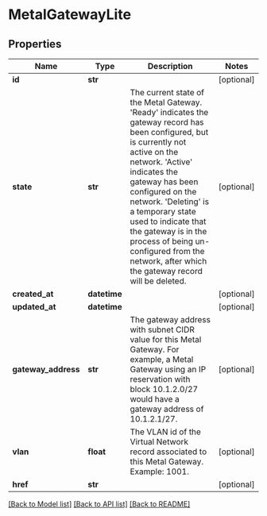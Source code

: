 # MetalGatewayLite


## Properties
Name | Type | Description | Notes
------------ | ------------- | ------------- | -------------
**id** | **str** |  | [optional] 
**state** | **str** | The current state of the Metal Gateway. &#39;Ready&#39; indicates the gateway record has been configured, but is currently not active on the network. &#39;Active&#39; indicates the gateway has been configured on the network. &#39;Deleting&#39; is a temporary state used to indicate that the gateway is in the process of being un-configured from the network, after which the gateway record will be deleted. | [optional] 
**created_at** | **datetime** |  | [optional] 
**updated_at** | **datetime** |  | [optional] 
**gateway_address** | **str** | The gateway address with subnet CIDR value for this Metal Gateway. For example, a Metal Gateway using an IP reservation with block 10.1.2.0/27 would have a gateway address of 10.1.2.1/27. | [optional] 
**vlan** | **float** | The VLAN id of the Virtual Network record associated to this Metal Gateway. Example: 1001. | [optional] 
**href** | **str** |  | [optional] 

[[Back to Model list]](../README.md#documentation-for-models) [[Back to API list]](../README.md#documentation-for-api-endpoints) [[Back to README]](../README.md)


